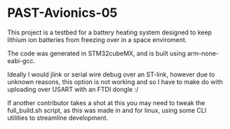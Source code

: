 # PAST-Avionics-05

This project is a testbed for a battery heating system designed to keep lithium ion batteries from freezing over in a space enviroment.

The code was generated in STM32cubeMX, and is built using arm-none-eabi-gcc. 

Ideally I would jlink or serial wire debug over an ST-link, however due to unknown reasons, this option is not working and so I have to make do with uploading over USART with an FTDI dongle :/ 

If another contributor takes a shot at this you may need to tweak the full_build.sh script, as this was made in and for linux, using some CLI utilities to streamline development.

